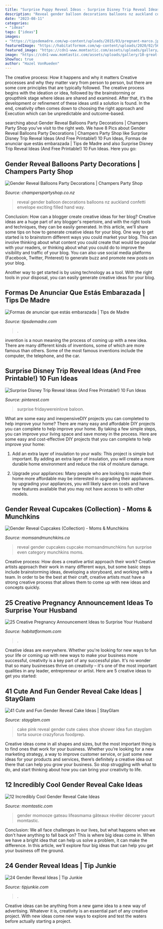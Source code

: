 ```yaml
---
title: "Surprise Puppy Reveal Ideas - Surprise Disney Trip Reveal Ideas (and Free Printable!) 10 Fun Ideas"
description: "Reveal gender balloon decorations balloons nz auckland confetti envelope exciting filled hand way"
date: "2023-08-11"
categories:
- "ideas"
tags: ["ideas"]
images:
- "https://tipsdemadre.com/wp-content/uploads/2015/03/pregnant-marco.jpg"
featuredImage: "https://habitatformom.com/wp-content/uploads/2020/02/5607efdc0cb740b0dae51248589ba6f5-min-768x1024.jpg"
featured_image: "https://cdn1-www.momtastic.com/assets/uploads/gallery/10-great-gender-reveal-cake-ideas/gender-reveal-cake-ideas-10-he-she.jpg"
image: "https://cdn1-www.momtastic.com/assets/uploads/gallery/10-great-gender-reveal-cake-ideas/gender-reveal-cake-ideas-10-he-she.jpg"
ShowToc: true
author: "Hazel VonRueden"
---
```



The creative process: How it happens and why it matters
Creative processes and why they matter vary from person to person, but there are some core principles that are typically followed. The creative process begins with the ideation or idea, followed by the brainstorming or groupthink stage where ideas are shared and examined. After that, it’s the development or refinement of these ideas until a solution is found. In the end, creativity often comes down to choosing the right approach and Execution which can be unpredictable and outcome-based.

	

		
searching about Gender Reveal Balloons Party Decorations | Champers Party Shop you've visit to the right web. We have 8 Pics about Gender Reveal Balloons Party Decorations | Champers Party Shop like Surprise Disney Trip Reveal Ideas (And Free Printable!) 10 Fun Ideas, Formas de anunciar que estás embarazada | Tips de Madre and also Surprise Disney Trip Reveal Ideas (And Free Printable!) 10 Fun Ideas. Here you go:
		
    
## Gender Reveal Balloons Party Decorations | Champers Party Shop

<img loading=lazy src="http://www.champerspartyshop.co.nz/wp-content/uploads/Gender-Reveal-Balloon-Decorations-Auckland.jpg" onerror="this.onerror=null;this.src='https://tse2.mm.bing.net/th?id=OIP.zahp75K26c_wf4Nf7LcMZQHaJ4&amp;pid=15.1';" alt="Gender Reveal Balloons Party Decorations | Champers Party Shop">

_Source: champerspartyshop.co.nz_

>reveal gender balloon decorations balloons nz auckland confetti envelope exciting filled hand way. 

	

Conclusion: How can a blogger create creative ideas for her blog?
Creative ideas are a huge part of any blogger's repertoire, and with the right tools and techniques, they can be easily generated. In this article, we'll share some tips on how to generate creative ideas for your blog.
One way to get started is to brainstorm different ways you could market your blog. This can involve thinking about what content you could create that would be popular with your readers, or thinking about what you could do to improve the visibility and traffic of your blog. You can also use social media platforms (Facebook, Twitter, Pinterest) to generate buzz and promote new posts on your blog.

Another way to get started is by using technology as a tool. With the right tools in your disposal, you can easily generate creative ideas for your blog.

    
## Formas De Anunciar Que Estás Embarazada | Tips De Madre

<img loading=lazy src="https://tipsdemadre.com/wp-content/uploads/2015/03/pregnant-marco.jpg" onerror="this.onerror=null;this.src='https://tse2.mm.bing.net/th?id=OIP.CJxhl4Rc4BrJYFyL1axn4wHaJ3&amp;pid=15.1';" alt="Formas de anunciar que estás embarazada | Tips de Madre">

_Source: tipsdemadre.com_

>. 

	

invention is a noun meaning the process of coming up with a new idea. There are many different kinds of inventions, some of which are more famous than others. Some of the most famous inventions include the computer, the telephone, and the car.

    
## Surprise Disney Trip Reveal Ideas (And Free Printable!) 10 Fun Ideas

<img loading=lazy src="https://i.pinimg.com/736x/fe/f9/9a/fef99a0a3e6413971a57c2bf071a9338.jpg" onerror="this.onerror=null;this.src='https://tse4.mm.bing.net/th?id=OIP.jzRF6j75AHwrgX2B4_2zYwHaE8&amp;pid=15.1';" alt="Surprise Disney Trip Reveal Ideas (And Free Printable!) 10 Fun Ideas">

_Source: pinterest.com_

>surprise fridaywereinlove baloon. 

	

What are some easy and inexpensiveDIY projects you can completed to help improve your home?
There are many easy and affordable DIY projects you can complete to help improve your home. By taking a few simple steps, you can improve your living space and save money in the process. Here are some easy and cost-effective DIY projects that you can complete to help improve your home: 
1. Add an extra layer of insulation to your walls: This project is simple but important. By adding an extra layer of insulation, you will create a more durable home environment and reduce the risk of moisture damage. 

2. Upgrade your appliances: Many people who are looking to make their home more affordable may be interested in upgrading their appliances. by upgrading your appliances, you will likely save on costs and have new features available that you may not have access to with other models. 


    
## Gender Reveal Cupcakes (Collection) - Moms &amp; Munchkins

<img loading=lazy src="https://www.momsandmunchkins.ca/wp-content/uploads/2014/10/gender-reveal-cupcakes.jpg" onerror="this.onerror=null;this.src='https://tse4.mm.bing.net/th?id=OIP.m-NYWyadSQwpy_iGpNgsUgHaMW&amp;pid=15.1';" alt="Gender Reveal Cupcakes (Collection) - Moms &amp; Munchkins">

_Source: momsandmunchkins.ca_

>reveal gender cupcakes cupcake momsandmunchkins fun surprise even category munchkins moms. 

	

Creative process: How does a creative artist approach their work?
Creative artists approach their work in many different ways, but some basic steps include brainstorming ideas, developing a storyboard, and working with a team. In order to be the best at their craft, creative artists must have a strong creative process that allows them to come up with new ideas and concepts quickly.

    
## 25 Creative Pregnancy Announcement Ideas To Surprise Your Husband

<img loading=lazy src="https://habitatformom.com/wp-content/uploads/2020/02/5607efdc0cb740b0dae51248589ba6f5-min-768x1024.jpg" onerror="this.onerror=null;this.src='https://tse3.mm.bing.net/th?id=OIP.l8WylTsVe9xC7vELgU4heQHaJ4&amp;pid=15.1';" alt="25 Creative Pregnancy Announcement Ideas to Surprise Your Husband">

_Source: habitatformom.com_

>. 

	

Creative ideas are everywhere. Whether you're looking for new ways to fun your life or coming up with new ways to make your business more successful, creativity is a key part of any successful plan. It's no wonder that so many businesses thrive on creativity – it's one of the most important qualities in any leader, entrepreneur or artist. Here are 5 creative ideas to get you started: 

    
## 41 Cute And Fun Gender Reveal Cake Ideas | StayGlam

<img loading=lazy src="https://stayglam.com/wp-content/uploads/2018/04/Pink-and-Blue-Baby-Shoe-Cake-Idea.jpg" onerror="this.onerror=null;this.src='https://tse3.mm.bing.net/th?id=OIP.GOrbX-geCoIaJkt1tgl4ewHaJQ&amp;pid=15.1';" alt="41 Cute and Fun Gender Reveal Cake Ideas | StayGlam">

_Source: stayglam.com_

>cake pink reveal gender cute cakes shoe shower idea fun stayglam torta source crazyforus foodprep. 

	

Creative ideas come in all shapes and sizes, but the most important thing is to find ones that work for your business. Whether you’re looking for a new marketing strategy, a way to improve customer service, or just some new ideas for your products and services, there’s definitely a creative idea out there that can help you grow your business. So stop struggling with what to do, and start thinking about how you can bring your creativity to life.

    
## 12 Incredibly Cool Gender Reveal Cake Ideas

<img loading=lazy src="https://cdn1-www.momtastic.com/assets/uploads/gallery/10-great-gender-reveal-cake-ideas/gender-reveal-cake-ideas-10-he-she.jpg" onerror="this.onerror=null;this.src='https://tse3.mm.bing.net/th?id=OIP.v1COtQz1RQjOz04pduTM1AHaKX&amp;pid=15.1';" alt="12 Incredibly Cool Gender Reveal Cake Ideas">

_Source: momtastic.com_

>gender momooze gateau lifeasmama gâteaux révéler décorer yaourt momtastic. 

	

Conclusion:
We all face challenges in our lives, but what happens when we don't have anything to fall back on? This is where big ideas come in. When we have a bright idea that can help us solve a problem, it can make the difference. In this article, we'll explore four big ideas that can help you get your business off the ground.

    
## 24 Gender Reveal Ideas | Tip Junkie

<img loading=lazy src="https://cdn.tipjunkie.com/wp-content/uploads/cache/12/31/1231b14d9329b96f794e19b34830fb6d.jpg" onerror="this.onerror=null;this.src='https://tse4.mm.bing.net/th?id=OIP.3DZY8uSxIrfYCnsAyy7UAAHaNK&amp;pid=15.1';" alt="24 Gender Reveal Ideas | Tip Junkie">

_Source: tipjunkie.com_

>. 

	

Creative ideas can be anything from a new game idea to a new way of advertising. Whatever it is, creativity is an essential part of any creative project. With new ideas come new ways to explore and test the waters before actually starting a project.

